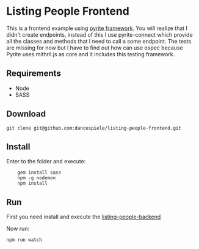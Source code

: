 # Listing People Frontend

This is a frontend example using [pyrite framework](https://github.com/pyrite-framework/pyrite). You will realize that I didn't create endpoints, instead of this I use pyrite-connect which provide all the classes and methods that I need to call a some endpoint. The tests are missing for now but I have to find out how can use ospec because Pyrite uses mithril.js as core and it includes this testing framework.

## Requirements

* Node
* SASS

## Download

`git clone git@github.com:dancespiele/listing-people-frontend.git`

## Install

Enter to the folder and execute:

```
    gem install sass
    npm -g nodemon
    npm install
```

## Run

First you need install and execute the [listing-people-backend](https://github.com/dancespiele/listing-people-api)

Now run:

`npm run watch`

